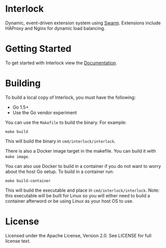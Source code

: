 # Interlock
Dynamic, event-driven extension system using [Swarm](https://github.com/docker/swarm).  Extensions include HAProxy and Nginx for dynamic load balancing.

# Getting Started
To get started with Interlock view the [Documentation](docs/index.md).

# Building
To build a local copy of Interlock, you must have the following:

- Go 1.5+
- Use the Go vendor experiment

You can use the `Makefile` to build the binary.  For example:

`make build`

This will build the binary in `cmd/interlock/interlock`.

There is also a Docker image target in the makefile.  You can build it with
`make image`.

You can also use Docker to build in a container if you do not want to worry
about the host Go setup.  To build in a container run:

`make build-container`

This will build the executable and place in `cmd/interlock/interlock`.  Note: this
executable will be built for Linux so you will either need to build a container
afterword or be using Linux as your host OS to use.

# License
Licensed under the Apache License, Version 2.0. See LICENSE for full license text.
